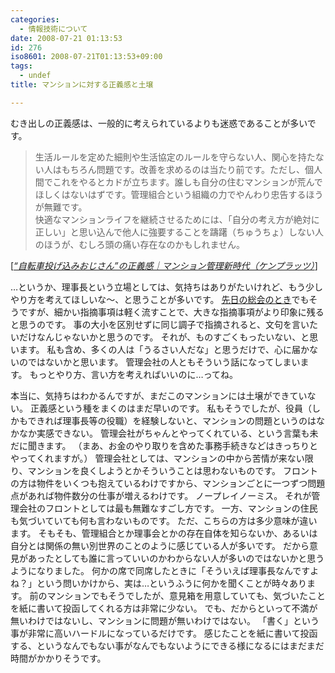 ```yaml
---
categories:
  - 情報技術について
date: 2008-07-21 01:13:53
id: 276
iso8601: 2008-07-21T01:13:53+09:00
tags:
  - undef
title: マンションに対する正義感と土壌

---
```


<p>むき出しの正義感は、一般的に考えられているよりも迷惑であることが多いです。</p>

<blockquote cite="http://kenplatz.nikkeibp.co.jp/article/mansion/20080312/517084/?P=2" title="Source: &#8220;自転車投げ込みおじさん&#8221;の正義感｜マンション管理新時代（ケンプラッツ）; Accessed Date: 5/10/2008" class="blockquote"><p>生活ルールを定めた細則や生活協定のルールを守らない人、関心を持たない人はもちろん問題です。改善を求めるのは当たり前です。ただし、個人間でこれをやるとカドが立ちます。誰しも自分の住むマンションが荒んでほしくはないはずです。管理組合という組織の力でやんわり忠告するほうが無難です。
<br>快適なマンションライフを継続させるためには、「自分の考え方が絶対に正しい」と思い込んで他人に強要することを躊躇（ちゅうちょ）しない人のほうが、むしろ頭の痛い存在なのかもしれません。 </p></blockquote>

<div class="cite"> [<cite><a href="http://kenplatz.nikkeibp.co.jp/article/mansion/20080312/517084/?P=2">&#8220;自転車投げ込みおじさん&#8221;の正義感｜マンション管理新時代（ケンプラッツ）</a></cite>] </div>

<p>&#133;というか、理事長という立場としては、気持ちはありがたいけれど、もう少しやり方を考えてほしいな～、と思うことが多いです。
<a href="http://www.nishimiyahara.net/2008/06/01/174158">先日の総会のとき</a>でもそうですが、細かい指摘事項は軽く流すことで、大きな指摘事項がより印象に残ると思うのです。
事の大小を区別せずに同じ調子で指摘されると、文句を言いたいだけなんじゃないかと思うのです。
それが、ものすごくもったいない、と思います。
私も含め、多くの人は「うるさい人だな」と思うだけで、心に届かないのではないかと思います。
管理会社の人ともそういう話になってしまいます。
もっとやり方、言い方を考えればいいのに&#133;ってね。</p>

<p>
本当に、気持ちはわかるんですが、まだこのマンションには土壌ができていない。
正義感という種をまくのはまだ早いのです。
私もそうでしたが、役員（しかもできれば理事長等の役職）を経験しないと、マンションの問題というのはなかなか実感できない。
管理会社がちゃんとやってくれている、という言葉も未だに聞きます。
（まあ、お金のやり取りを含めた事務手続きなどはきっちりとやってくれますが。）
管理会社としては、マンションの中から苦情が来ない限り、マンションを良くしようとかそういうことは思わないものです。
フロントの方は物件をいくつも抱えているわけですから、マンションごとに一つずつ問題点があれば物件数分の仕事が増えるわけです。
ノープレイノーミス。
それが管理会社のフロントとしては最も無難なすごし方です。
一方、マンションの住民も気づいていても何も言わないものです。
ただ、こちらの方は多少意味が違います。
そもそも、管理組合とか理事会とかの存在自体を知らないか、あるいは自分とは関係の無い別世界のことのように感じている人が多いです。
だから意見があったとしても誰に言っていいのかわからない人が多いのではないかと思うようになりました。
何かの席で同席したときに「そういえば理事長なんですよね？」という問いかけから、実は&#133;というふうに何かを聞くことが時々あります。
前のマンションでもそうでしたが、意見箱を用意していても、気づいたことを紙に書いて投函してくれる方は非常に少ない。
でも、だからといって不満が無いわけではないし、マンションに問題が無いわけではない。
「書く」という事が非常に高いハードルになっているだけです。
感じたことを紙に書いて投函する、というなんでもない事がなんでもないようにできる様になるにはまだまだ時間がかかりそうです。</p>
    	